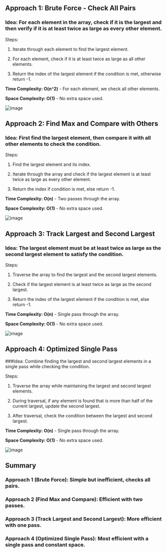 ## Approach 1: Brute Force - Check All Pairs

### Idea: For each element in the array, check if it is the largest and then verify if it is at least twice as large as every other element.

Steps:

1. Iterate through each element to find the largest element.

2. For each element, check if it is at least twice as large as all other elements.

3. Return the index of the largest element if the condition is met, otherwise return -1.

**Time Complexity: O(n^2)** - For each element, we check all other elements.

**Space Complexity: O(1)** - No extra space used.

![image](https://github.com/user-attachments/assets/1d714547-4c95-48e5-bff0-bc25206cedf4)


## Approach 2: Find Max and Compare with Others

### Idea: First find the largest element, then compare it with all other elements to check the condition.

Steps:

1. Find the largest element and its index.

2. Iterate through the array and check if the largest element is at least twice as large as every other element.

3. Return the index if condition is met, else return -1.

**Time Complexity: O(n)** - Two passes through the array.


**Space Complexity: O(1)** - No extra space used.

![image](https://github.com/user-attachments/assets/06d09f12-59b4-4c37-a5de-3426ceb84815)


## Approach 3: Track Largest and Second Largest

### Idea: The largest element must be at least twice as large as the second largest element to satisfy the condition.
Steps:

1. Traverse the array to find the largest and the second largest elements.

2. Check if the largest element is at least twice as large as the second largest.

3. Return the index of the largest element if the condition is met, else return -1.

**Time Complexity: O(n)** - Single pass through the array.

**Space Complexity: O(1)** - No extra space used.


![image](https://github.com/user-attachments/assets/bb1724c0-e051-4388-ab63-09450838c20e)


## Approach 4: Optimized Single Pass

###Idea: Combine finding the largest and second largest elements in a single pass while checking the condition.

Steps:

1. Traverse the array while maintaining the largest and second largest elements.

2. During traversal, if any element is found that is more than half of the current largest, update the second largest.

3. After traversal, check the condition between the largest and second largest.

**Time Complexity: O(n)** - Single pass through the array.

**Space Complexity: O(1)** - No extra space used.


![image](https://github.com/user-attachments/assets/ac83ffe2-3bd4-4ff5-883a-79778d26b9c3)


## Summary

### Approach 1 (Brute Force): Simple but inefficient, checks all pairs.

### Approach 2 (Find Max and Compare): Efficient with two passes.

### Approach 3 (Track Largest and Second Largest): More efficient with one pass.

### Approach 4 (Optimized Single Pass): Most efficient with a single pass and constant space.


